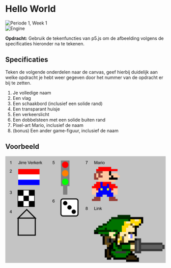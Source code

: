 # Hello World
<picture><img alt="Periode 1, Week 1" src="https://img.shields.io/badge/Week%201%20-%20empty?style=for-the-badge&label=Periode%201&color=%231C69F0"></picture>
<br>
<picture><img alt="Engine" src="https://img.shields.io/badge/P5.JS%20-%20empty?style=for-the-badge&logo=javascript&logoColor=%23ffffff&color=%23ED225D"></picture>


**Opdracht:** Gebruik de tekenfuncties van p5.js om de afbeelding volgens de specificaties hieronder na te tekenen.

## Specificaties
Teken de volgende onderdelen naar de canvas, geef hierbij duidelijk aan welke opdracht je hebt weer gegeven door het nummer van de opdracht er bij te zetten.

1. Je volledige naam
2. Een vlag
3. Een schaakbord (inclusief een solide rand)
4. Een transparant huisje
5. Een verkeerslicht
6. Een dobbelsteen met een solide buiten rand
7. Pixel-art Mario, inclusief de naam
8. (bonus) Een ander game-figuur, inclusief de naam

## Voorbeeld
<picture><img alt="Engine" src="preview.png"></picture>
